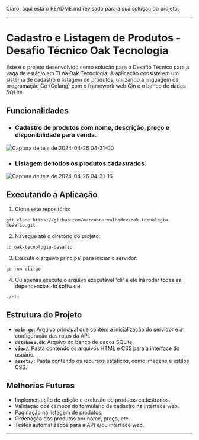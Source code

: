 Claro, aqui está o README.md revisado para a sua solução do projeto:

---

# Cadastro e Listagem de Produtos - Desafio Técnico Oak Tecnologia

Este é o projeto desenvolvido como solução para o Desafio Técnico para a vaga de estágio em TI na Oak Tecnologia. A aplicação consiste em um sistema de cadastro e listagem de produtos, utilizando a linguagem de programação Go (Golang) com o framework web Gin e o banco de dados SQLite.

## Funcionalidades

- ### Cadastro de produtos com nome, descrição, preço e disponibilidade para venda.
![Captura de tela de 2024-04-26 04-31-00](https://github.com/marcuscarvalhodev/oak-tecnologia-desafio-tecnico/assets/135276762/0501faf1-c2a7-4b9e-bd37-8a4bad830685)
- ### Listagem de todos os produtos cadastrados.
![Captura de tela de 2024-04-26 04-31-16](https://github.com/marcuscarvalhodev/oak-tecnologia-desafio-tecnico/assets/135276762/43a9cbbb-c6a0-443e-96fa-1d4e9c9ef459)

## Executando a Aplicação

1. Clone este repositório:

```
git clone https://github.com/marcuscarvalhodev/oak-tecnologia-desafio.git
```

2. Navegue até o diretório do projeto:

```
cd oak-tecnologia-desafio
```

3. Execute o arquivo principal para iniciar o servidor:

```
go run cli.go
```
4. Ou apenas execute o arquivo executável 'cli' e ele irá rodar todas as dependencias do software.
```
./cli
```


## Estrutura do Projeto

- **`main.go`**: Arquivo principal que contém a inicialização do servidor e a configuração das rotas da API.
- **`database.db`**: Arquivo do banco de dados SQLite.
- **`view/`**: Pasta contendo os arquivos HTML e CSS para a interface do usuário.
- **`assets/`**: Pasta contendo os recursos estáticos, como imagens e estilos CSS.

## Melhorias Futuras

- Implementação de edição e exclusão de produtos cadastrados.
- Validação dos campos do formulário de cadastro na interface web.
- Paginação na listagem de produtos.
- Ordenação dos produtos por nome, preço, etc.
- Testes automatizados para a API e/ou interface web.

--- 
